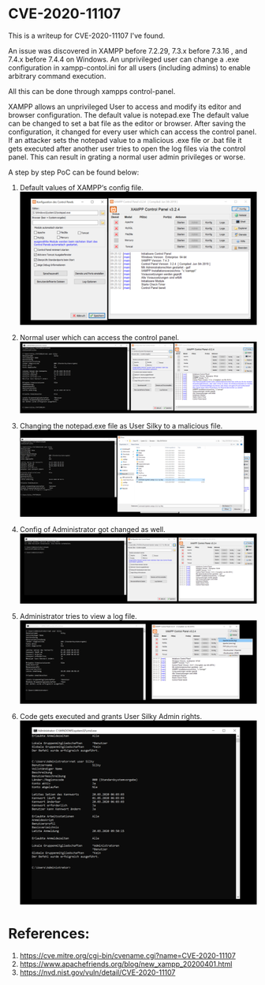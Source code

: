 # CVE-2020-11107
This is a writeup for CVE-2020-11107 I've found.


An issue was discovered in XAMPP before 7.2.29, 7.3.x before 7.3.16 , and 7.4.x before 7.4.4 on Windows.
An unprivileged user can change a .exe configuration in xampp-contol.ini for all users (including admins) to enable arbitrary command execution.

All this can be done through xampps control-panel.


XAMPP allows an unprivileged User to access and modify its editor and browser configuration. The default value is notepad.exe
The default value can be changed to set a bat file as the editor or browser. After saving the configuration, it changed for every user which can access the control panel. 
If an attacker sets the notepad value to a malicious .exe file or .bat file it gets executed after another user tries to open the log files via the control panel. This can result in grating a normal user admin privileges or worse.


A step by step PoC can be found below:
1. Default values of XAMPP‘s config file.
![alt text](https://github.com/S1lkys/CVE-2020-11107/blob/master/Step1-Default%20Configuration.PNG )


2. Normal user which can access the control panel.
![alt text](https://github.com/S1lkys/CVE-2020-11107/blob/master/Step2-Normal%20User%20Silky.PNG)


3. Changing the notepad.exe file as User Silky to a malicious file.
![alt text](https://github.com/S1lkys/CVE-2020-11107/blob/master/Step3-Changing%20the%20editor.PNG)


4. Config of Administrator got changed as well.
![alt text](https://github.com/S1lkys/CVE-2020-11107/blob/master/Step4-Administrator%20File%20changed.PNG)


5. Administrator tries to view a log file.
![alt text](https://github.com/S1lkys/CVE-2020-11107/blob/master/Step5-Admin%20tries%20to%20access%20log%20file.PNG)


6. Code gets executed and grants User Silky Admin rights.
![alt text](https://github.com/S1lkys/CVE-2020-11107/blob/master/Step6-%20Silky%20got%20Admin%20Privs.PNG)





# References: 
1. https://cve.mitre.org/cgi-bin/cvename.cgi?name=CVE-2020-11107
2. https://www.apachefriends.org/blog/new_xampp_20200401.html
3. https://nvd.nist.gov/vuln/detail/CVE-2020-11107
